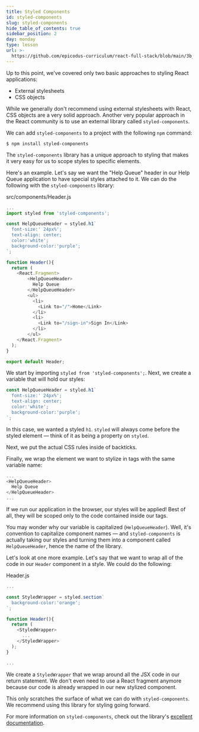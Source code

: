 ```yaml
---
title: Styled Components
id: styled-components
slug: styled-components
hide_table_of_contents: true
sidebar_position: 2
day: monday
type: lesson
url: >-
  https://github.com/epicodus-curriculum/react-full-stack/blob/main/3b_styled_components.md
---
```


Up to this point, we've covered only two basic approaches to styling React applications:

* External stylesheets
* CSS objects

While we generally don't recommend using external stylesheets with React, CSS objects are a very solid approach. Another very popular approach in the React community is to use an external library called `styled-components`.

We can add `styled-components` to a project with the following `npm` command:

```
$ npm install styled-components
```

The `styled-components` library has a unique approach to styling that makes it very easy for us to scope styles to specific elements.

Here's an example. Let's say we want the "Help Queue" header in our Help Queue application to have special styles attached to it. We can do the following with the `styled-components` library:

<div class="filename">src/components/Header.js</div>

```js
...
import styled from 'styled-components';

const HelpQueueHeader = styled.h1`
  font-size:' 24px%';
  text-align: center;
  color:'white';
  background-color:'purple';
`;

function Header(){
  return (
    <React.Fragment>
        <HelpQueueHeader>
          Help Queue
        </HelpQueueHeader>
        <ul>
          <li>
            <Link to="/">Home</Link>
          </li>
          <li>
            <Link to="/sign-in">Sign In</Link>
          </li>
        </ul>
    </React.Fragment>
  );
}

export default Header;
```

We start by importing `styled from 'styled-components';`. Next, we create a variable that will hold our styles:

```js
const HelpQueueHeader = styled.h1`
  font-size:' 24px%';
  text-align: center;
  color:'white';
  background-color:'purple';
`;
```

In this case, we wanted a styled `h1`. `styled` will always come before the styled element — think of it as being a property on `styled`.

Next, we put the actual CSS rules inside of backticks.

Finally, we wrap the element we want to stylize in tags with the same variable name:

```js
...
<HelpQueueHeader>
  Help Queue
</HelpQueueHeader>
...
```

If we run our application in the browser, our styles will be applied! Best of all, they will be scoped only to the code contained inside our tags.

You may wonder why our variable is capitalized (`HelpQueueHeader`). Well, it's convention to capitalize component names — and `styled-components` is actually taking our styles and turning them into a component called `HelpQueueHeader`, hence the name of the library.

Let's look at one more example. Let's say that we want to wrap all of the code in our `Header` component in a style. We could do the following:

<div class="filename">Header.js</div>

```js
...

const StyledWrapper = styled.section`
  background-color:'orange';
`;

function Header(){
  return (
    <StyledWrapper>
      ...
    </StyledWrapper>
  );
}

...
```

We create a `StyledWrapper` that we wrap around all the JSX code in our return statement. We don't even need to use a React fragment anymore because our code is already wrapped in our new stylized component.

This only scratches the surface of what we can do with `styled-components`. We recommend using this library for styling going forward.

For more information on `styled-components`, check out the library's [excellent documentation](https://styled-components.com/docs).
